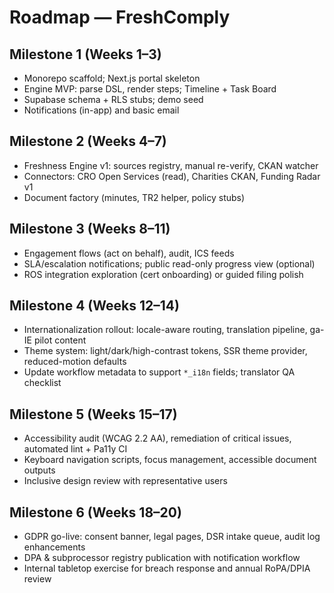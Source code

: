 # Roadmap — FreshComply

## Milestone 1 (Weeks 1–3)
- Monorepo scaffold; Next.js portal skeleton
- Engine MVP: parse DSL, render steps; Timeline + Task Board
- Supabase schema + RLS stubs; demo seed
- Notifications (in-app) and basic email

## Milestone 2 (Weeks 4–7)
- Freshness Engine v1: sources registry, manual re-verify, CKAN watcher
- Connectors: CRO Open Services (read), Charities CKAN, Funding Radar v1
- Document factory (minutes, TR2 helper, policy stubs)

## Milestone 3 (Weeks 8–11)
- Engagement flows (act on behalf), audit, ICS feeds
- SLA/escalation notifications; public read-only progress view (optional)
- ROS integration exploration (cert onboarding) or guided filing polish

## Milestone 4 (Weeks 12–14)
- Internationalization rollout: locale-aware routing, translation pipeline, ga-IE pilot content
- Theme system: light/dark/high-contrast tokens, SSR theme provider, reduced-motion defaults
- Update workflow metadata to support `*_i18n` fields; translator QA checklist

## Milestone 5 (Weeks 15–17)
- Accessibility audit (WCAG 2.2 AA), remediation of critical issues, automated lint + Pa11y CI
- Keyboard navigation scripts, focus management, accessible document outputs
- Inclusive design review with representative users

## Milestone 6 (Weeks 18–20)
- GDPR go-live: consent banner, legal pages, DSR intake queue, audit log enhancements
- DPA & subprocessor registry publication with notification workflow
- Internal tabletop exercise for breach response and annual RoPA/DPIA review
